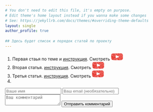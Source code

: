 ```yaml
---
# You don't need to edit this file, it's empty on purpose.
# Edit theme's home layout instead if you wanna make some changes
# See: https://jekyllrb.com/docs/themes/#overriding-theme-defaults
layout: single
author_profile: true

## Здесь будет список и порядок статей по проекту
---
```

1. Первая стаья по теме и [инструкция](https://fondurat-it.github.io/blog/post-sacha/). Смотреть <a href="https://youtube.com">
  <img src="assets/images/youtube.jpg" width="40" height="25" width="60" alt="Смотреть"></a>  
3. Вторая статья. [инструкция](https://fondurat-it.github.io/blog/post-sacha/). Смотреть <a href="https://youtube.com">
  <img src="assets/images/youtube.jpg" width="40" height="25" width="60" alt="Смотреть"></a> 
4. Третья статья. [инструкция](https://fondurat-it.github.io/blog/post-sacha/). Смотреть <a href="https://youtube.com">
  <img src="assets/images/youtube.jpg" width="40" height="25" width="60" alt="Смотреть"></a>
5. 


<form method="POST" action="https://api.staticman.net/v3/entry/fondurat-it/fondurat-it.github.io/main/comments">
  <input name="fields[name]" type="text" placeholder="Ваше имя" required>
  <input name="fields[email]" type="email" placeholder="Ваш email (необязательно)">
  <textarea name="fields[message]" placeholder="Ваш комментарий" required></textarea>
  <input type="hidden" name="options[slug]" value="UNIQUE_POST_ID">
  <button type="submit">Отправить комментарий</button>
</form>
